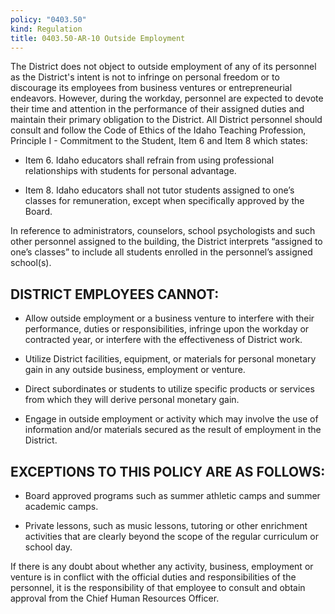```yaml
---
policy: "0403.50"
kind: Regulation
title: 0403.50-AR-10 Outside Employment
---
```


The District does not object to outside employment of any of its personnel as the District's intent is not to infringe on personal freedom or to discourage its employees from business ventures or entrepreneurial endeavors. However, during the workday, personnel are expected to devote their time and attention in the performance of their assigned duties and maintain their primary obligation to the District.  All District personnel should consult and follow the Code of Ethics of the Idaho Teaching Profession, Principle I - Commitment to the Student, Item 6 and Item 8 which states:

- Item 6. Idaho educators shall refrain from using professional relationships with students for personal advantage.

- Item 8. Idaho educators shall not tutor students assigned to one’s classes for remuneration, except when specifically approved by the Board.

In reference to administrators, counselors, school psychologists and such other personnel assigned to the building, the District interprets “assigned to one’s classes” to include all students enrolled in the personnel’s assigned school(s).

## DISTRICT EMPLOYEES CANNOT:

- Allow outside employment or a business venture to interfere with their performance, duties or responsibilities, infringe upon the workday or contracted year, or interfere with the effectiveness of District work.

- Utilize District facilities, equipment, or materials for personal monetary gain in any outside business, employment or venture.

- Direct subordinates or students to utilize specific products or services from which they will derive personal monetary gain.

- Engage in outside employment or activity which may involve the use of information and/or materials secured as the result of employment in the District.

## EXCEPTIONS TO THIS POLICY ARE AS FOLLOWS:

- Board approved programs such as summer athletic camps and summer academic camps.

- Private lessons, such as music lessons, tutoring or other enrichment activities that are clearly beyond the scope of the regular curriculum or school day.

If there is any doubt about whether any activity, business, employment or venture is in conflict with the official duties and responsibilities of the personnel, it is the responsibility of that employee to consult and obtain approval from the Chief Human Resources Officer.

